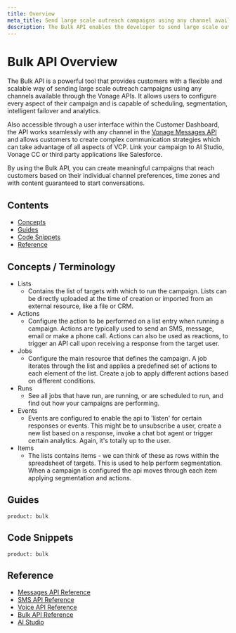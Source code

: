 ```yaml
---
title: Overview
meta_title: Send large scale outreach campaigns using any channel available through the Vonage APIs
description: The Bulk API enables the developer to send large scale outreach campaigns using any channel available through the Vonage APIs.
---
```


# Bulk API Overview

The Bulk API is a powerful tool that provides customers with a flexible and scalable way of sending large scale outreach campaigns using any channels available through the Vonage APIs. It allows users to configure every aspect of their campaign and is capable of scheduling, segmentation, intelligent failover and analytics.

Also accessible through a user interface within the Customer Dashboard, the API works seamlessly with any channel in the [Vonage Messages API](https://developer.vonage.com/messages/overview) and allows customers to create complex communication strategies which can take advantage of all aspects of VCP. Link your campaign to AI Studio, Vonage CC or third party applications like Salesforce.

By using the Bulk API, you can create meaningful campaigns that reach customers based on their individual channel preferences, time zones and with content guaranteed to start conversations.

## Contents

* [Concepts](#concepts--terminology)
* [Guides](#guides)
* [Code Snippets](#code-snippets)
* [Reference](#reference)

## Concepts / Terminology

* Lists
  * Contains the list of targets with which to run the campaign. Lists can be directly uploaded at the time of creation or imported from an external resource, like a file or CRM.
* Actions
  * Configure the action to be performed on a list entry when running a campaign. Actions are typically used to send an SMS, message, email or make a phone call. Actions can also be used as reactions, to trigger an API call upon receiving a response from the target user.
* Jobs
  * Configure the main resource that defines the campaign. A job iterates through the list and applies a predefined set of actions to each element of the list. Create a job to apply different actions based on different conditions.
* Runs
  * See all jobs that have run, are running, or are scheduled to run, and find out how your campaigns are performing.
* Events
  * Events are configured to enable the api to 'listen' for certain responses or events. This might be to unsubscribe a user, create a new list based on a response, invoke a chat bot agent or trigger certain analytics. Again, it's totally up to the user.
* Items
  * The lists contains items  - we can think of these as rows within the spreadsheet of targets. This is used to help perform segmentation. When a campaign is configured the api moves through each item applying segmentation and actions.

## Guides

```concept_list
product: bulk
```

## Code Snippets

```code_snippet_list
product: bulk
```

## Reference

* [Messages API Reference](/api/messages-olympus)
* [SMS API Reference](/api/sms)
* [Voice API Reference](/api/voice)
* [Bulk API Reference](/api/meetings)
* [AI Studio](https://studio.docs.ai.vonage.com/)
